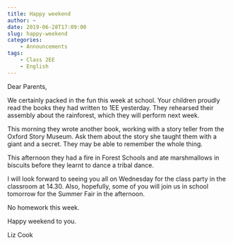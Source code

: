 ```yaml
---
title: Happy weekend
author: ~
date: 2019-06-28T17:09:00
slug: happy-weekend
categories:
    - Announcements
tags:
    - Class 2EE
    - English
---
```


Dear Parents,

We certainly packed in the fun this week at school.  Your children proudly read the books they had written to 1EE yesterday.  They rehearsed their assembly about the rainforest, which they will perform next week.  

This morning they wrote another book, working with a story teller from the Oxford Story Museum.  Ask them about the story she taught them with a giant and a secret.  They may be able to remember the whole thing.

This afternoon they had a fire in Forest Schools and ate marshmallows in biscuits before they learnt to dance a tribal dance.  

I will look forward to seeing you all on Wednesday for the class party in the classroom at 14.30.    Also, hopefully, some of you will join us in school tomorrow for the Summer Fair in the afternoon.

No homework this week.

Happy weekend to you.

Liz Cook
